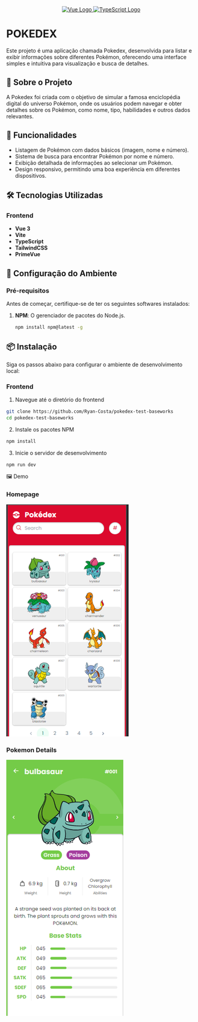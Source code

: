 <div align="center">
  <a href="https://vuejs.org/" target="_blank">
    <img src="https://vuejs.org/images/logo.png" width="100" alt="Vue Logo" />
  </a>

  <a href="https://www.typescriptlang.org/" target="_blank">
      <img src="https://cdn.jsdelivr.net/gh/devicons/devicon/icons/typescript/typescript-original.svg" width="100" alt="TypeScript Logo" />
  </a>
</div>

# POKEDEX

Este projeto é uma aplicação chamada Pokedex, desenvolvida para listar e exibir informações sobre diferentes Pokémon, oferecendo uma interface simples e intuitiva para visualização e busca de detalhes.

## 🚀 Sobre o Projeto

A Pokedex foi criada com o objetivo de simular a famosa enciclopédia digital do universo Pokémon, onde os usuários podem navegar e obter detalhes sobre os Pokémon, como nome, tipo, habilidades e outros dados relevantes.

## 🎯 Funcionalidades

- Listagem de Pokémon com dados básicos (imagem, nome e número).
- Sistema de busca para encontrar Pokémon por nome e número.
- Exibição detalhada de informações ao selecionar um Pokémon.
- Design responsivo, permitindo uma boa experiência em diferentes dispositivos.

## 🛠 Tecnologias Utilizadas

### Frontend

- **Vue 3**
- **Vite**
- **TypeScript**
- **TailwindCSS**
- **PrimeVue**

## 🔧 Configuração do Ambiente

### Pré-requisitos

Antes de começar, certifique-se de ter os seguintes softwares instalados:

1. **NPM**: O gerenciador de pacotes do Node.js.

   ```sh
   npm install npm@latest -g
   ```

## 📦 Instalação

Siga os passos abaixo para configurar o ambiente de desenvolvimento local:

### Frontend

1. Navegue até o diretório do frontend

```sh
git clone https://github.com/Ryan-Costa/pokedex-test-baseworks
cd pokedex-test-baseworks
```

2. Instale os pacotes NPM

```sh
npm install
```

3. Inicie o servidor de desenvolvimento

```sh
npm run dev
```

🖼️ Demo

### Homepage

![alt text](image-1.png)

### Pokemon Details

![alt text](image-5.png)
